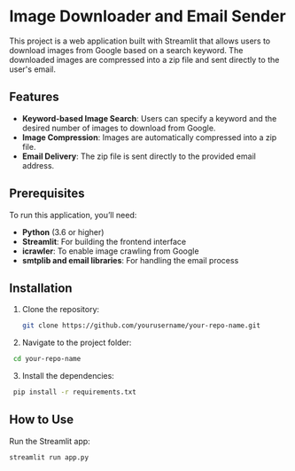 # Image Downloader and Email Sender

This project is a web application built with Streamlit that allows users to download images from Google based on a search keyword. The downloaded images are compressed into a zip file and sent directly to the user's email.

## Features

- **Keyword-based Image Search**: Users can specify a keyword and the desired number of images to download from Google.
- **Image Compression**: Images are automatically compressed into a zip file.
- **Email Delivery**: The zip file is sent directly to the provided email address.

## Prerequisites

To run this application, you’ll need:
- **Python** (3.6 or higher)
- **Streamlit**: For building the frontend interface
- **icrawler**: To enable image crawling from Google
- **smtplib and email libraries**: For handling the email process

## Installation

1. Clone the repository:
   ```bash
   git clone https://github.com/yourusername/your-repo-name.git

   ```

2. Navigate to the project folder:
 ```bash
  cd your-repo-name

   ```

3. Install the dependencies:
 ```bash
  pip install -r requirements.txt


   ```

## How to Use

 Run the Streamlit app:
   ```bash
   streamlit run app.py


   ```